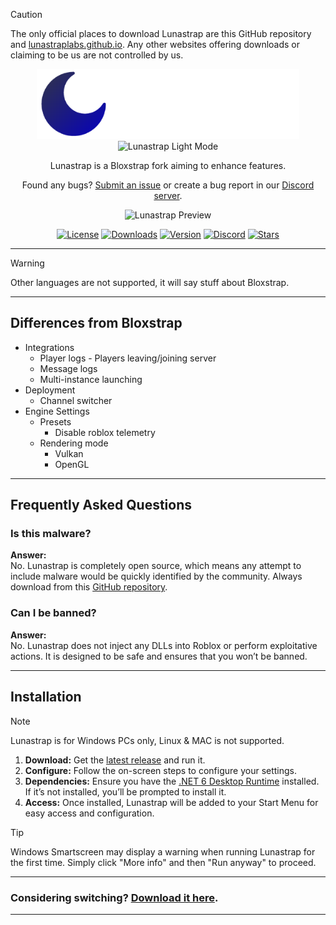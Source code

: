 > [!CAUTION]
> The only official places to download Lunastrap are this GitHub repository and [lunastraplabs.github.io](https://lunastraplabs.github.io). Any other websites offering downloads or claiming to be us are not controlled by us.

<div align="center">
  <img src="https://github.com/lunastraplabs/lunastrap/raw/main/Images/Bloxstrap-full-dark.png#gh-dark-mode-only" width="420" alt="Lunastrap Dark Mode">
  <img src="https://github.com/lunastraplabs/lunastrap/raw/main/Images/Bloxstrap-full-light.png#gh-light-mode-only" width="420" alt="Lunastrap Light Mode">
</div>

<div align="center">

Lunastrap is a Bloxstrap fork aiming to enhance features.

Found any bugs? [Submit an issue](https://github.com/lunastraplabs/lunastrap/issues/new/choose) or create a bug report in our [Discord server](https://discord.gg/sGqUH7RV2J).

![Lunastrap Preview](https://i.imgur.com/dohmTWP.png)

[![License][shield-repo-license]][repo-license]
[![Downloads][shield-repo-releases]][repo-releases]
[![Version][shield-repo-latest]][repo-latest]
[![Discord][shield-discord-server]][discord-invite]
[![Stars][shield-repo-stars]][repo-stars]

</div>

---

> [!WARNING]
> Other languages are not supported, it will say stuff about Bloxstrap.

---

## Differences from Bloxstrap

- Integrations
  - Player logs - Players leaving/joining server
  - Message logs
  - Multi-instance launching
- Deployment
  - Channel switcher
- Engine Settings
  - Presets
    - Disable roblox telemetry
  - Rendering mode
    - Vulkan
    - OpenGL

---

## Frequently Asked Questions

### Is this malware?
**Answer:**  
No. Lunastrap is completely open source, which means any attempt to include malware would be quickly identified by the community. Always download from this [GitHub repository](https://github.com/lunastraplabs/lunastrap).

### Can I be banned?
**Answer:**  
No. Lunastrap does not inject any DLLs into Roblox or perform exploitative actions. It is designed to be safe and ensures that you won’t be banned.

---

## Installation

> [!NOTE]
> Lunastrap is for Windows PCs only, Linux & MAC is not supported.

1. **Download:** Get the [latest release](https://github.com/lunastraplabs/lunastrap/releases/latest) and run it.
2. **Configure:** Follow the on-screen steps to configure your settings.
3. **Dependencies:** Ensure you have the [.NET 6 Desktop Runtime](https://aka.ms/dotnet-core-applaunch?missing_runtime=true&arch=x64&rid=win11-x64&apphost_version=6.0.16&gui=true) installed. If it’s not installed, you’ll be prompted to install it.
4. **Access:** Once installed, Lunastrap will be added to your Start Menu for easy access and configuration.

> [!TIP]
> Windows Smartscreen may display a warning when running Lunastrap for the first time. Simply click "More info" and then "Run anyway" to proceed.

---

### Considering switching? [Download it here](https://github.com/lunastraplabs/lunastrap/releases).

---

[shield-repo-license]: https://img.shields.io/github/license/lunastraplabs/lunastrap?style=flat-square
[shield-repo-releases]: https://img.shields.io/github/downloads/lunastraplabs/lunastrap/latest/total?style=flat-square&color=100da1
[shield-repo-latest]: https://img.shields.io/github/v/release/lunastraplabs/lunastrap?style=flat-square&color=100da1
[shield-discord-server]: https://img.shields.io/discord/1346760094578249728?logo=discord&style=flat-square&logoColor=white&label=discord&color=4d3dff
[shield-repo-stars]:      https://img.shields.io/github/stars/lunastraplabs/lunastrap?style=flat-square&color=dd9900

[repo-license]: https://github.com/lunastraplabs/lunastrap/blob/main/LICENSE
[repo-releases]: https://github.com/lunastraplabs/lunastrap/releases
[repo-latest]: https://github.com/lunastraplabs/lunastrap/releases/latest
[discord-invite]: https://discord.gg/sGqUH7RV2J
[repo-stars]: https://github.com/lunastraplabs/lunastrap/stargazers
